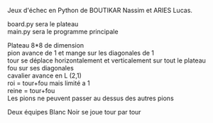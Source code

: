 Jeux d'échec en Python de BOUTIKAR Nassim et ARIES Lucas.

board.py sera le plateau  
main.py sera le programme principale

Plateau 8\*8 de dimension  
pion avance de 1 et mange sur les diagonales de 1  
tour se déplace horizontalement et verticalement sur tout le plateau  
fou sur ses diagonales  
cavalier avance en L (2,1)  
roi = tour+fou mais limité a 1  
reine = tour+fou  
Les pions ne peuvent passer au dessus des autres pions

Deux équipes Blanc Noir se joue tour par tour
